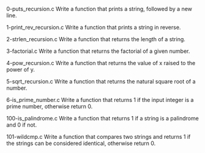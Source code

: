 0-puts_recursion.c
Write a function that prints a string, followed by a new line.

1-print_rev_recursion.c
Write a function that prints a string in reverse.

2-strlen_recursion.c
Write a function that returns the length of a string.

3-factorial.c
Write a function that returns the factorial of a given number.

4-pow_recursion.c
Write a function that returns the value of x raised to the power of y.

5-sqrt_recursion.c
Write a function that returns the natural square root of a number.

6-is_prime_number.c
Write a function that returns 1 if the input integer is a prime number, otherwise return 0.

100-is_palindrome.c
Write a function that returns 1 if a string is a palindrome and 0 if not.

101-wildcmp.c
Write a function that compares two strings and returns 1 if the strings can be considered identical, otherwise return 0.





